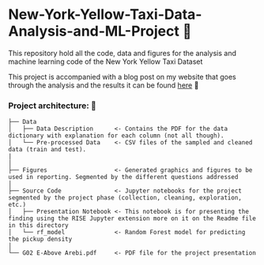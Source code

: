 # New-York-Yellow-Taxi-Data-Analysis-and-ML-Project :taxi:
This repository hold all the code, data and figures for the analysis and machine learning code of the New York Yellow Taxi Dataset

This project is accompanied with a blog post on my website that goes through the analysis and the results it can be found [here](https://arebimohammed.github.io/new-york-taxi-analysis/) :open_book:

### **Project architecture: :triangular_ruler:**

```
├── Data
│   ├── Data Description      <- Contains the PDF for the data dictionary with explanation for each column (not all though).
│   └── Pre-processed Data    <- CSV files of the sampled and cleaned data (train and test).
|    
│
├── Figures                   <- Generated graphics and figures to be used in reporting. Segmented by the different questions addressed
│
├── Source Code               <- Jupyter notebooks for the project segmented by the project phase (collection, cleaning, exploration, etc.) 
│   ├── Presentation Notebook <- This notebook is for presenting the finding using the RISE Jupyter extension more on it on the Readme file in this directory 
│   └── rf_model              <- Random Forest model for predicting the pickup density
│   
└── G02 E-Above Arebi.pdf     <- PDF file for the project presentation
```

